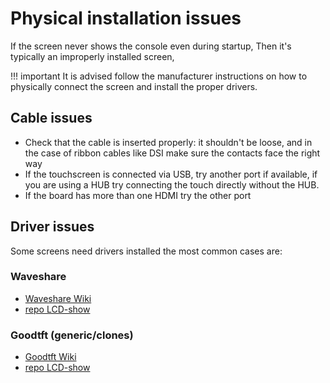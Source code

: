# Physical installation issues

If the screen never shows the console even during startup, Then it's typically an improperly installed screen,

!!! important
    It is advised follow the manufacturer instructions on how to physically connect the screen and install the proper drivers.

## Cable issues

* Check that the cable is inserted properly:
it shouldn't be loose, and in the case of ribbon cables like DSI make sure the contacts face the right way
* If the touchscreen is connected via USB, try another port if available,
  if you are using a HUB try connecting the touch directly without the HUB.
* If the board has more than one HDMI try the other port

## Driver issues

Some screens need drivers installed the most common cases are:

### Waveshare
* [Waveshare Wiki](https://www.waveshare.com/wiki)
* [repo LCD-show](https://github.com/waveshare/LCD-show)

### Goodtft (generic/clones)
* [Goodtft Wiki](http://www.lcdwiki.com)
* [repo LCD-show](https://github.com/goodtft/LCD-show)
